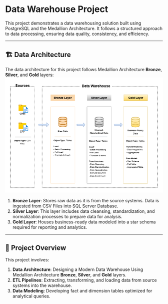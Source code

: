 # Data Warehouse Project

This project demonstrates a data warehousing solution built using PostgreSQL and the Medallion Architecture. It follows a structured approach to data processing, ensuring data quality, consistency, and efficiency.

---
## 🏗️ Data Architecture

The data architecture for this project follows Medallion Architecture **Bronze**, **Silver**, and **Gold** layers:
![High-Level Architecture](src/High%20Level%20Architecture.png)


1. **Bronze Layer**: Stores raw data as it is from the source systems. Data is ingested from CSV Files into SQL Server Database.
2. **Silver Layer**: This layer includes data cleansing, standardization, and normalization processes to prepare data for analysis.
3. **Gold Layer**: Houses business-ready data modeled into a star schema required for reporting and analytics.

---

## 📖 Project Overview

This project involves:

1. **Data Architecture**: Designing a Modern Data Warehouse Using Medallion Architecture **Bronze**, **Silver**, and **Gold** layers.
2. **ETL Pipelines**: Extracting, transforming, and loading data from source systems into the warehouse.
3. **Data Modeling**: Developing fact and dimension tables optimized for analytical queries.

